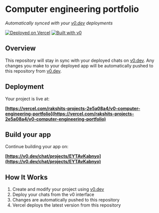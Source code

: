 # Computer engineering portfolio

*Automatically synced with your [v0.dev](https://v0.dev) deployments*

[![Deployed on Vercel](https://img.shields.io/badge/Deployed%20on-Vercel-black?style=for-the-badge&logo=vercel)](https://vercel.com/rakshits-projects-2e5a08a4/v0-computer-engineering-portfolio)
[![Built with v0](https://img.shields.io/badge/Built%20with-v0.dev-black?style=for-the-badge)](https://v0.dev/chat/projects/EYTAvKabnyo)

## Overview

This repository will stay in sync with your deployed chats on [v0.dev](https://v0.dev).
Any changes you make to your deployed app will be automatically pushed to this repository from [v0.dev](https://v0.dev).

## Deployment

Your project is live at:

**[https://vercel.com/rakshits-projects-2e5a08a4/v0-computer-engineering-portfolio](https://vercel.com/rakshits-projects-2e5a08a4/v0-computer-engineering-portfolio)**

## Build your app

Continue building your app on:

**[https://v0.dev/chat/projects/EYTAvKabnyo](https://v0.dev/chat/projects/EYTAvKabnyo)**

## How It Works

1. Create and modify your project using [v0.dev](https://v0.dev)
2. Deploy your chats from the v0 interface
3. Changes are automatically pushed to this repository
4. Vercel deploys the latest version from this repository